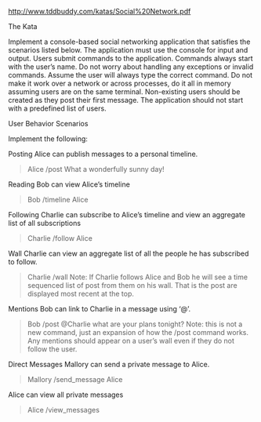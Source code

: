 http://www.tddbuddy.com/katas/Social%20Network.pdf

The Kata

Implement a console-based social networking application that satisfies the scenarios listed below.
The application must use the console for input and output.
Users submit commands to the application. Commands always start with the user’s name.
Do not worry about handling any exceptions or invalid commands. Assume the user will always type the correct command.
Do not make it work over a network or across processes, do it all in memory assuming users are on the same terminal.
Non-existing users should be created as they post their first message. The application should not start with a predefined list of users.

User Behavior Scenarios

Implement the following:

Posting
Alice can publish messages to a personal timeline.
> Alice /post What a wonderfully sunny day!

Reading
Bob can view Alice’s timeline
> Bob /timeline Alice

Following
Charlie can subscribe to Alice’s timeline and view an aggregate list of all subscriptions
> Charlie /follow Alice

Wall
Charlie can view an aggregate list of all the people he has subscribed to follow.
> Charlie /wall
Note: If Charlie follows Alice and Bob he will see a time sequenced list of post from them on his wall. That is the post are displayed most recent at the top.

Mentions
Bob can link to Charlie in a message using ‘@’.
> Bob /post @Charlie what are your plans tonight?
Note: this is not a new command, just an expansion of how the /post command works. Any mentions should appear on a user’s wall even if they do not follow the user.

Direct Messages
Mallory can send a private message to Alice.
> Mallory /send_message Alice

Alice can view all private messages
> Alice /view_messages
